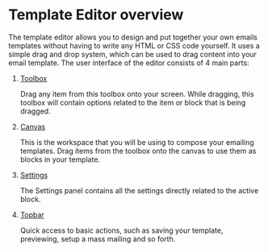 # Template Editor overview

The template editor allows you to design and put together your own emails 
templates without having to write any HTML or CSS code yourself. It uses
a simple drag and drop system, which can be used to drag content into your
email template. The user interface of the editor consists of 4 main parts:

1. [Toolbox](copernica-docs:MarketingSuite/template-editor/ui/toolbox)

   Drag any item from this toolbox onto your screen. While dragging, this toolbox will contain options related to the item or block that is being dragged.  
   
2. [Canvas](copernica-docs:MarketingSuite/template-editor/ui/canvas)

   This is the workspace that you will be using to compose your emailing templates. Drag items from the toolbox onto the canvas to use them as blocks in your template.  
   
3. [Settings](copernica-docs:MarketingSuite/template-editor/ui/settings)

   The Settings panel contains all the settings directly related to the active block.    
   
4. [Topbar](copernica-docs:MarketingSuite/template-editor/ui/top-bar)

   Quick access to basic actions, such as saving your template, previewing, setup a mass mailing and so forth.
